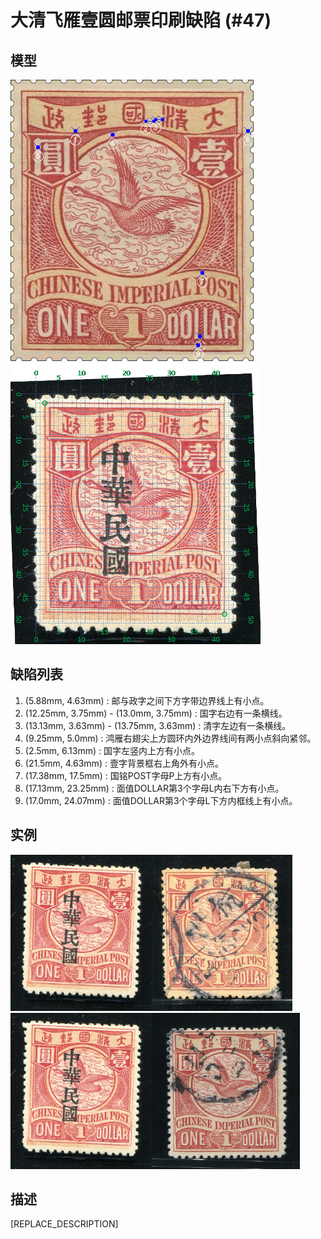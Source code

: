 # 大清飞雁壹圆邮票印刷缺陷 (#47)

## 模型
<img src="model.png" height=450/> <img src="sampling.png" height=450/>

## 缺陷列表
1. (5.88mm, 4.63mm) :  邮与政字之间下方字带边界线上有小点。
1. (12.25mm, 3.75mm) - (13.0mm, 3.75mm) :  国字右边有一条横线。
1. (13.13mm, 3.63mm) - (13.75mm, 3.63mm) :  清字左边有一条横线。
1. (9.25mm, 5.0mm) :  鸿雁右翅尖上方圆环内外边界线间有两小点斜向紧邻。
1. (2.5mm, 6.13mm) :  国字左竖内上方有小点。
1. (21.5mm, 4.63mm) :  壹字背景框右上角外有小点。
1. (17.38mm, 17.5mm) :  国铭POST字母P上方有小点。
1. (17.13mm, 23.25mm) :  面值DOLLAR第3个字母L内右下方有小点。
1. (17.0mm, 24.07mm) :  面值DOLLAR第3个字母L下方内框线上有小点。


## 实例
<img src="156291019A.jpg" height=250/><img src="2014-01-22_00133999130A.jpg" height=250/><img src="2014-09-12_00156291019A.jpg" height=250/><img src="2015-12-06_00194888083A.jpg" height=250/>


## 描述
[REPLACE_DESCRIPTION]
